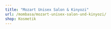 ```yaml
---
title: "Mozart Unisex Salon & Kinyozi"
url: /mombasa/mozart-unisex-salon-und-kinyozi/
shop: Kosmetik
---
```

